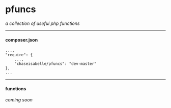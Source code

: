 # pfuncs
*a collection of useful php functions*

---
#### composer.json
```
...,
"require": {
    ...,
    "chaseisabelle/pfuncs": "dev-master"
},
...
```

---
#### functions
*coming soon*